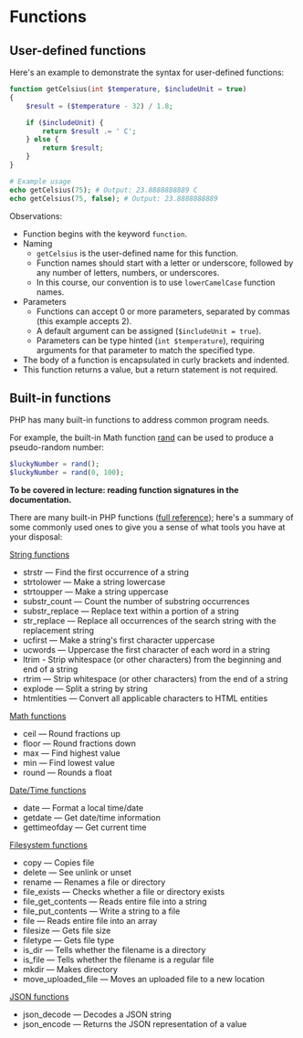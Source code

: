 # Functions

## User-defined functions
Here's an example to demonstrate the syntax for user-defined functions:

```php
function getCelsius(int $temperature, $includeUnit = true)
{
    $result = ($temperature - 32) / 1.8;

    if ($includeUnit) {
        return $result .= ' C';
    } else {
        return $result;
    }
}

# Example usage
echo getCelsius(75); # Output: 23.8888888889 C
echo getCelsius(75, false); # Output: 23.8888888889
```

Observations:

* Function begins with the keyword `function`.
* Naming
    * `getCelsius` is the user-defined name for this function.
    * Function names should start with a letter or underscore, followed by any number of letters, numbers, or underscores.
    * In this course, our convention is to use `lowerCamelCase` function names.
* Parameters
    * Functions can accept 0 or more parameters, separated by commas (this example accepts 2).
    * A default argument can be assigned (`$includeUnit = true`).
    * Parameters can be type hinted (`int $temperature`), requiring arguments for that parameter to match the specified type.
* The body of a function is encapsulated in curly brackets and indented.
* This function returns a value, but a return statement is not required.


## Built-in functions
PHP has many built-in functions to address common program needs.

For example, the built-in Math function [rand](http://php.net/manual/en/function.rand.php) can be used to produce a pseudo-random number:

```php
$luckyNumber = rand();
$luckyNumber = rand(0, 100);
```

__To be covered in lecture: reading function signatures in the documentation.__


There are many built-in PHP functions ([full reference](http://php.net/manual/en/funcref.php)); here's a summary of some commonly used ones to give you a sense of what tools you have at your disposal:

[String functions](http://php.net/manual/en/book.strings.php)
+ strstr — Find the first occurrence of a string
+ strtolower — Make a string lowercase
+ strtoupper — Make a string uppercase
+ substr_count — Count the number of substring occurrences
+ substr_replace — Replace text within a portion of a string
+ str_replace — Replace all occurrences of the search string with the replacement string
+ ucfirst — Make a string's first character uppercase
+ ucwords — Uppercase the first character of each word in a string
+ ltrim - Strip whitespace (or other characters) from the beginning and end of a string
+ rtrim — Strip whitespace (or other characters) from the end of a string
+ explode — Split a string by string
+ htmlentities — Convert all applicable characters to HTML entities

[Math functions](http://php.net/manual/en/book.math.php)
+ ceil — Round fractions up
+ floor — Round fractions down
+ max — Find highest value
+ min — Find lowest value
+ round — Rounds a float

[Date/Time functions](http://php.net/manual/en/ref.datetime.php)
+ date — Format a local time/date
+ getdate — Get date/time information
+ gettimeofday — Get current time

[Filesystem functions](http://php.net/manual/en/book.filesystem.php)
+ copy — Copies file
+ delete — See unlink or unset
+ rename — Renames a file or directory
+ file_exists — Checks whether a file or directory exists
+ file_get_contents — Reads entire file into a string
+ file_put_contents — Write a string to a file
+ file — Reads entire file into an array
+ filesize — Gets file size
+ filetype — Gets file type
+ is_dir — Tells whether the filename is a directory
+ is_file — Tells whether the filename is a regular file
+ mkdir — Makes directory
+ move_uploaded_file — Moves an uploaded file to a new location

[JSON functions](http://php.net/manual/en/book.json.php)
+ json_decode — Decodes a JSON string
+ json_encode — Returns the JSON representation of a value
